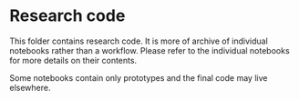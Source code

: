 # Research code

This folder contains research code. It is more of
archive of individual notebooks rather than a workflow. 
Please refer to the individual notebooks for more details on their contents.

Some notebooks contain only prototypes and the final code may live elsewhere.
